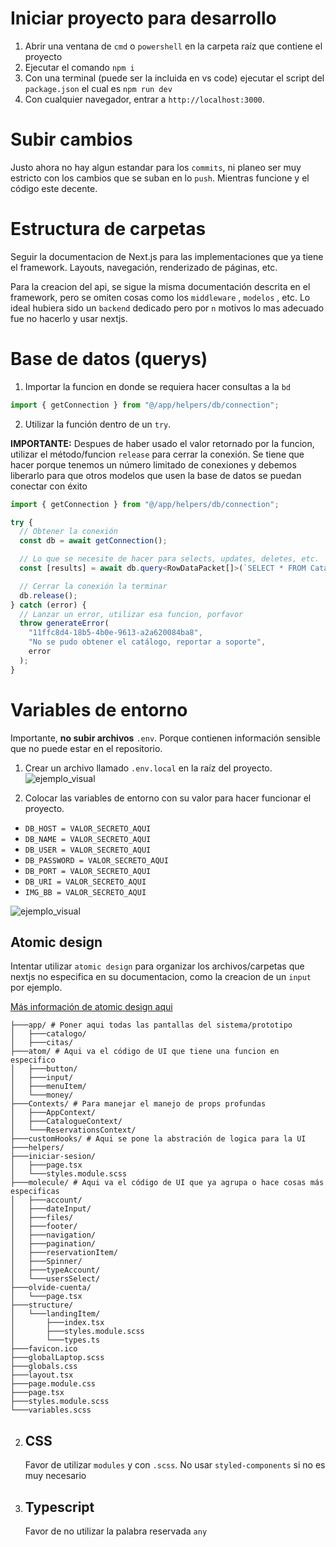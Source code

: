 # Iniciar proyecto para desarrollo

1. Abrir una ventana de `cmd` o `powershell` en la carpeta raíz que contiene el proyecto
2. Ejecutar el comando `npm i`
3. Con una terminal (puede ser la incluida en vs code) ejecutar el script del `package.json` el cual es `npm run dev`
4. Con cualquier navegador, entrar a `http://localhost:3000`.

# Subir cambios

Justo ahora no hay algun estandar para los `commits`, ni planeo ser muy estricto con los cambios que se suban en lo `push`. Mientras funcione y el código este decente.

# Estructura de carpetas

Seguir la documentacion de Next.js para las implementaciones que ya tiene el framework. Layouts, navegación, renderizado de páginas, etc.

Para la creacion del api, se sigue la misma documentación descrita en el framework, pero se omiten cosas como los `middleware` , `modelos` , etc. Lo ideal hubiera sido un `backend` dedicado pero por `n` motivos lo mas adecuado fue no hacerlo y usar nextjs.

# Base de datos (querys)

1. Importar la funcion en donde se requiera hacer consultas a la `bd`

```ts
import { getConnection } from "@/app/helpers/db/connection";
```

2. Utilizar la función dentro de un `try`.

**IMPORTANTE:** Despues de haber usado el valor retornado por la funcion, utilizar el método/funcion `release` para cerrar la conexión. Se tiene que hacer porque tenemos un número limitado de conexiones y debemos liberarlo para que otros modelos que usen la base de datos se puedan conectar con éxito

```ts
import { getConnection } from "@/app/helpers/db/connection";

try {
  // Obtener la conexión
  const db = await getConnection();

  // Lo que se necesite de hacer para selects, updates, deletes, etc.
  const [results] = await db.query<RowDataPacket[]>(`SELECT * FROM Catalogo`);

  // Cerrar la conexión la terminar
  db.release();
} catch (error) {
  // Lanzar un error, utilizar esa funcion, porfavor
  throw generateError(
    "11ffc8d4-18b5-4b0e-9613-a2a620084ba8",
    "No se pudo obtener el catálogo, reportar a soporte",
    error
  );
}
```

# Variables de entorno

Importante, **no subir archivos** `.env`. Porque contienen información sensible que no puede estar en el repositorio.

1. Crear un archivo llamado `.env.local` en la raíz del proyecto.
   ![ejemplo_visual](https://i.ibb.co/6ZjWMxX/2024-05-03-16-35-41-README-md-estetica-nora-Visual-Studio-Code.png)

2. Colocar las variables de entorno con su valor para hacer funcionar el proyecto.

- `DB_HOST = VALOR_SECRETO_AQUI`
- `DB_NAME = VALOR_SECRETO_AQUI`
- `DB_USER = VALOR_SECRETO_AQUI`
- `DB_PASSWORD = VALOR_SECRETO_AQUI`
- `DB_PORT = VALOR_SECRETO_AQUI`
- `DB_URI = VALOR_SECRETO_AQUI`
- `IMG_BB = VALOR_SECRETO_AQUI`

![ejemplo_visual](https://i.ibb.co/7jpRWNc/2024-05-03-16-40-16-env-local-estetica-nora-Visual-Studio-Code.png)

## Atomic design

Intentar utilizar `atomic design` para organizar los archivos/carpetas que nextjs no especifica en su documentacion, como la creacion de un `input` por ejemplo.

[Más información de atomic design aqui](https://www.uifrommars.com/atomic-design-ventajas/)

```
├───app/ # Poner aqui todas las pantallas del sistema/prototipo
│   ├───catalogo/
│   ├───citas/
├───atom/ # Aqui va el código de UI que tiene una funcion en especifico
│   ├───button/
│   ├───input/
│   ├───menuItem/
│   └───money/
├───Contexts/ # Para manejar el manejo de props profundas
│   ├───AppContext/
│   ├───CatalogueContext/
│   └───ReservationsContext/
├───customHooks/ # Aqui se pone la abstración de logica para la UI
├───helpers/
├───iniciar-sesion/
│   ├───page.tsx
│   └───styles.module.scss
├───molecule/ # Aqui va el código de UI que ya agrupa o hace cosas más especificas
│   ├───account/
│   ├───dateInput/
│   ├───files/
│   ├───footer/
│   ├───navigation/
│   ├───pagination/
│   ├───reservationItem/
│   ├───Spinner/
│   ├───typeAccount/
│   └───usersSelect/
├───olvide-cuenta/
│   └───page.tsx
├───structure/
│   └───landingItem/
│       ├───index.tsx
│       ├───styles.module.scss
│       └───types.ts
├───favicon.ico
├───globalLaptop.scss
├───globals.css
├───layout.tsx
├───page.module.css
├───page.tsx
├───styles.module.scss
└───variables.scss
```

2. ## CSS

   Favor de utilizar `modules` y con `.scss`. No usar `styled-components` si no es muy necesario

3. ## Typescript
   Favor de no utilizar la palabra reservada `any`

